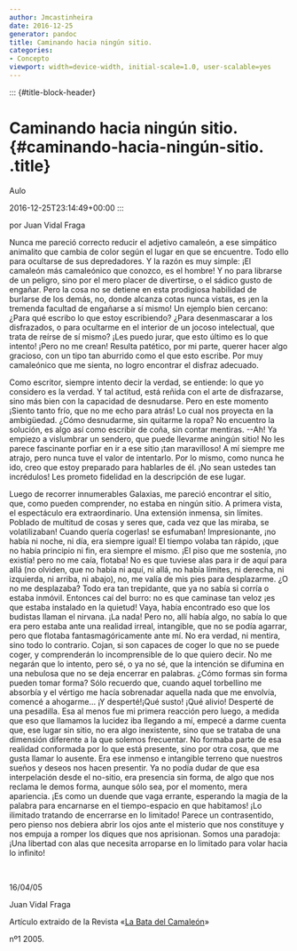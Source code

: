 ```yaml
---
author: Jmcastinheira
date: 2016-12-25
generator: pandoc
title: Caminando hacia ningún sitio.
categories:
- Concepto
viewport: width=device-width, initial-scale=1.0, user-scalable=yes
---
```


::: {#title-block-header}
# Caminando hacia ningún sitio. {#caminando-hacia-ningún-sitio. .title}

Aulo

2016-12-25T23:14:49+00:00
:::

por Juan Vidal Fraga

Nunca me pareció correcto reducir el adjetivo camaleón, a ese simpático
animalito que cambia de color según el lugar en que se encuentre. Todo
ello para ocultarse de sus depredadores. Y la razón es muy simple: ¡El
camaleón más camaleónico que conozco, es el hombre! Y no para librarse
de un peligro, sino por el mero placer de divertirse, o el sádico gusto
de engañar. Pero la cosa no se detiene en esta prodigiosa habilidad de
burlarse de los demás, no, donde alcanza cotas nunca vistas, es ¡en la
tremenda facultad de engañarse a sí mismo! Un ejemplo bien cercano:
¿Para qué escribo lo que estoy escribiendo? ¿Para desenmascarar a los
disfrazados, o para ocultarme en el interior de un jocoso intelectual,
que trata de reírse de sí mismo? ¡Les puedo jurar, que esto último es lo
que intento! ¡Pero no me crean! Resulta patético, por mi parte, querer
hacer algo gracioso, con un tipo tan aburrido como el que esto escribe.
Por muy camaleónico que me sienta, no logro encontrar el disfraz
adecuado.

Como escritor, siempre intento decir la verdad, se entiende: lo que yo
considero es la verdad. Y tal actitud, está reñida con el arte de
disfrazarse, sino más bien con la capacidad de desnudarse. Pero en este
momento ¡Siento tanto frío, que no me echo para atrás! Lo cual nos
proyecta en la ambigüedad. ¿Cómo desnudarme, sin quitarme la ropa? No
encuentro la solución, es algo así como escribir de coña, sin contar
mentiras. --Ah! Ya empiezo a vislumbrar un sendero, que puede llevarme
aningún sitio! No les parece fascinante porfiar en ir a ese sitio ¡tan
maravilloso! A mí siempre me atrajo, pero nunca tuve el valor de
intentarlo. Por lo mismo, como nunca he ido, creo que estoy preparado
para hablarles de él. ¡No sean ustedes tan incrédulos! Les prometo
fidelidad en la descripción de ese lugar.

Luego de recorrer innumerables Galaxias, me pareció encontrar el sitio,
que, como pueden comprender, no estaba en ningún sitio. A primera vista,
el espectáculo era extraordinario. Una extensión inmensa, sin límites.
Poblado de multitud de cosas y seres que, cada vez que las miraba, se
volatilizaban! Cuando quería cogerlas! se esfumaban! Impresionante, ¡no
había ni noche, ni día, era siempre igual! El tiempo volaba tan rápido,
¡que no había principio ni fin, era siempre el mismo. ¡El piso que me
sostenía, ¡no existía! pero no me caía, flotaba! No es que tuviese alas
para ir de aquí para allá (no olviden, que no había ni aquí, ni allá, no
había límites, ni derecha, ni izquierda, ni arriba, ni abajo), no, me
valía de mis pies para desplazarme. ¿O no me desplazaba? Todo era tan
trepidante, que ya no sabía si corría o estaba inmóvil. Entonces caí del
burro: no es que caminase tan veloz ¡es que estaba instalado en la
quietud! Vaya, había encontrado eso que los budistas llaman el nirvana.
¡La nada! Pero no, allí había algo, no sabía lo que era pero estaba ante
una realidad irreal, intangible, que no se podía agarrar, pero que
flotaba fantasmagóricamente ante mí. No era verdad, ni mentira, sino
todo lo contrario. Cojan, si son capaces de coger lo que no se puede
coger, y comprenderán lo incomprensible de lo que quiero decir. No me
negarán que lo intento, pero sé, o ya no sé, que la intención se
difumina en una nebulosa que no se deja encerrar en palabras. ¿Cómo
formas sin forma pueden tomar forma? Sólo recuerdo que, cuando aquel
torbellino me absorbía y el vértigo me hacía sobrenadar aquella nada que
me envolvía, comencé a ahogarme... ¡Y desperté!¡Qué susto! ¡Qué alivio!
Desperté de una pesadilla. Esa al menos fue mi primera reacción pero
luego, a medida que eso que llamamos la lucidez iba llegando a mí,
empecé a darme cuenta que, ese lugar sin sitio, no era algo inexistente,
sino que se trataba de una dimensión diferente a la que solemos
frecuentar. No formaba parte de esa realidad conformada por lo que está
presente, sino por otra cosa, que me gusta llamar lo ausente. Era ese
inmenso e intangible terreno que nuestros sueños y deseos nos hacen
presentir. Ya no podía dudar de que esa interpelación desde el no-sitio,
era presencia sin forma, de algo que nos reclama le demos forma, aunque
sólo sea, por el momento, mera apariencia. ¡Es como un duende que vaga
errante, esperando la magia de la palabra para encarnarse en el
tiempo-espacio en que habitamos! ¡Lo ilimitado tratando de encerrarse en
lo limitado! Parece un contrasentido, pero pienso nos debiera abrir los
ojos ante el misterio que nos constituye y nos empuja a romper los
diques que nos aprisionan. Somos una paradoja: ¡Una libertad con alas
que necesita arroparse en lo limitado para volar hacia lo infinito!

 

16/04/05

Juan Vidal Fraga

Artículo extraido de la Revista «[La Bata del
Camaleón](http://www.eltallerdelpoeta.com/libroselectronicos/LabatadelcamaleonN1.pdf)»

nº1 2005.
